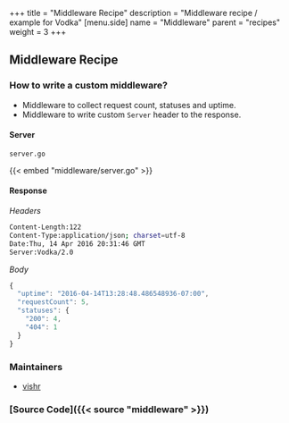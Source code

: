 +++
title = "Middleware Recipe"
description = "Middleware recipe / example for Vodka"
[menu.side]
  name = "Middleware"
  parent = "recipes"
  weight = 3
+++

## Middleware Recipe

### How to write a custom middleware?

- Middleware to collect request count, statuses and uptime.
- Middleware to write custom `Server` header to the response.

#### Server

`server.go`

{{< embed "middleware/server.go" >}}

#### Response

*Headers*
```sh
Content-Length:122
Content-Type:application/json; charset=utf-8
Date:Thu, 14 Apr 2016 20:31:46 GMT
Server:Vodka/2.0
```

*Body*

```js
{
  "uptime": "2016-04-14T13:28:48.486548936-07:00",
  "requestCount": 5,
  "statuses": {
    "200": 4,
    "404": 1
  }
}
```

### Maintainers

- [vishr](https://github.com/vishr)

### [Source Code]({{< source "middleware" >}})
